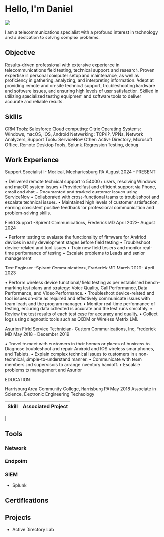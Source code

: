 # Hello, I'm Daniel 
<a href="https://linkedin.com/in/daniel-mambu"><img src="https://img.shields.io/badge/-LinkedIn-0072b1?&style=for-the-badge&logo=linkedin&logoColor=white" /></a>

I am a telecommunications specialist with a profound interest in technology and a dedication to solving complex problems.

## Objective

Results-driven professional with extensive experience in telecommunications field testing, technical support, and research. Proven expertise in personal computer setup and maintenance, as well as proficiency in gathering, analyzing, and interpreting information. Adept at providing remote and on-site technical support, troubleshooting hardware and software issues, and ensuring high levels of user satisfaction. Skilled in utilizing specialized testing equipment and software tools to deliver accurate and reliable results. 

## Skills

CRM Tools: Salesforce
Cloud computing: Citrix 
Operating Systems: Windows, macOS, iOS, Android
Networking: TCP/IP, VPNs, Network Analyzers, 
Support Tools: ServiceNow
Other: Active Directory, Microsoft Office, Remote Desktop Tools, Splunk,  Regression Testing, debug

## Work Experience

Support Specialist I- Medical, Mechanicsburg PA
August 2024 - PRESENT

• Delivered remote technical support to 54000+ users, resolving Windows and macOS system issues 
• Provided fast and efficient support via Phone, email and chat
• Documented and tracked customer issues using ServiceNow
• Collaborated with cross-functional teams to troubleshoot and escalate technical issues.
• Maintained high levels of customer satisfaction, earning consistent positive feedback for professional communication and problem-solving skills.

Field Support -Spirent Communications, Frederick MD
April 2023- August 2024

• Perform testing to evaluate the functionality of firmware for Andriod devices in early development stages before field testing 
• Troubleshoot device-related and tool issues
• Train new field testers and monitor real-time performance of testing 
• Escalate problems to Leads and senior management

Test Engineer -Spirent Communications, Frederick MD
March 2020- April 2023

• Perform wireless device functional/ field testing as per established bench-marking test plans and strategy: Voice Quality, Call Performance, Data Performance, and Video Performance. 
• Troubleshoot device-related and tool issues on-site as required and effectively communicate issues with team leads and the program manager. 
• Monitor real-time performance of testing, ensuring data collected is accurate and the test runs smoothly. 
• Review the test results of each test case for accuracy and quality. 
• Collect logs using diagnostic tools such as QXDM or Wireless Metrix LML 

Asurion Field Service Technician- Custom Communications, Inc, Frederick  MD
May 2018 - December 2019

• Travel to meet with customers in their homes or places of business to Diagnose troubleshoot and
repair Android and IOS wireless smartphones, and Tablets.
• Explain complex technical issues to customers in a non-technical, simple-to-understand manner.
• Communicate with team members and supervisors to arrange inventory handoff.
• Escalate problems to management and Asurion

EDUCATION 	

Harrisburg Area Community College, Harrisburg PA 					May 2018
Associate in Science, Electronic Engineering Technology  



| Skill                                         | Associated Project         |
|-----------------------------------------------|----------------------------|
| 

## Tools


### Network

### Endpoint


### SIEM
- Splunk 

## Certifications


## Projects
- Active Directory Lab
